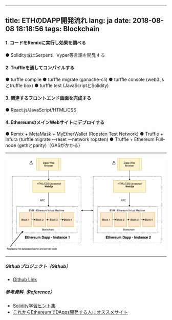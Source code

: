 
---
title: ETHのDAPP開発流れ
lang: ja
date: 2018-08-08 18:18:56
tags: Blockchain
---

#### 1. コードをRemixに実行し効果を調べる

● Solidity或はSerpent、Vyper等言語を開発する

#### 2. Truffleを通してコンパイルする

● turffle compile
● turffle migrate (ganache-cli)
● turffle console (web3.jsとtruffle box)
● turffle test (JavaScriptとSolidity)

#### 3. 関連するフロントエンド画面を完成する

● React.js/JavaScript/HTML/CSS

#### 4. EthereumのメインWebサイトにデプロイする

● Remix + MetaMask + MyEtherWallet (Ropsten Test Network)
● Truffle + Infura (turffle migrate --reset --network ropsten)
● Truffle + Ethereum Full-node (gethとparity)（GASがかかる）

-------------------------------------
![ETH_DAPP](/image/Blockchain/ETH/ETH_DAPP.jpg) 

-------------------------------------
##### Githubプロジェクト（Github）

- [Github Link](https://github.com/HJTSO/Team_C "Title") 

##### 参考資料（Reference）

- [Solidity学習ヒント集](https://qiita.com/Yukiya025/items/b0b67c44b2878998015c "Title") 
- [これからEthereumでDApps開発する人にオススメサイト](https://qiita.com/yukatou/items/05652ba149266f81d4fe "Title") 